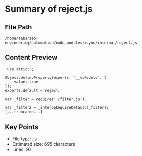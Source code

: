 # Summary of reject.js
  
## File Path
`/home/tabs/seo-engineering/automation/node_modules/async/internal/reject.js`

## Content Preview
```
'use strict';

Object.defineProperty(exports, "__esModule", {
    value: true
});
exports.default = reject;

var _filter = require('./filter.js');

var _filter2 = _interopRequireDefault(_filter);
[...truncated...]
```

## Key Points
- File type: .js
- Estimated size: 695 characters
- Lines: 26

